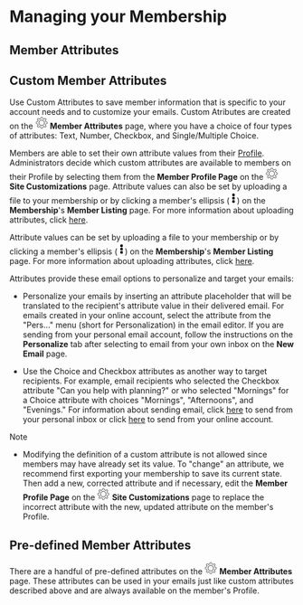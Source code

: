 # Managing your Membership

<span id="gv-2members-4membersattributes"></span>
## Member Attributes

## Custom Member Attributes

Use Custom Attributes to save member information that is specific to your account needs and to customize your emails.  Custom Atributes are created on the <img src="/docimages/transparent-gear-icon.png" height="22"> **Member Attributes** page, where you have a choice of four types of attributes:  Text, Number, Checkbox, and Single/Multiple Choice.

<span class="sub g4s">

Members are able to set their own attribute values from their [Profile](/2-members/5-membersProfile.md?[LINK-QARGS-DOC]#gv-2members-5membersprofile).  Administrators decide which custom attributes are available to members on their Profile by selecting them from the **Member Profile Page** on the <img src="/docimages/transparent-gear-icon.png" height="22"> **Site Customizations** page.  Attribute values can also be set by uploading a file to your membership or by clicking a
member's ellipsis (<img src="/docimages/ellipsis.png" height="22">)
on the **Membership**'s **Member Listing** page.  For more information about uploading attributes,
click [here](/2-members/1_2-membersAdd.md?[LINK-QARGS-DOC]#gv-2members-12membersAdd-uploading-member-attributes).

</span> <!-- sub g4s -->

<span class="free">

Attribute values can be set by uploading a file to your membership or by clicking a
member's ellipsis (<img src="/docimages/ellipsis.png" height="22">)
on the **Membership**'s **Member Listing** page.  For more information about uploading attributes,
click [here](/2-members/1_2-membersAdd.md?[LINK-QARGS-DOC]#gv-2members-12membersAdd-uploading-member-attributes).

</span> <!-- free -->

Attributes provide these email options to personalize and target your emails:

* Personalize your emails by inserting an attribute placeholder that will be translated to the recipient's attribute value in their delivered email.  For emails created in your online account, select the attribute from the "Pers…" menu (short
for Personalization) in the email editor.
If you are sending from your personal email account, follow the
instructions on the **Personalize** tab after selecting to email from your own inbox on the **New Email** page.

* Use the Choice and Checkbox attributes as another way to target recipients.
For example, email recipients who selected the Checkbox attribute "Can you help with planning?" or who selected "Mornings" for a Choice attribute with  choices "Mornings", "Afternoons", and "Evenings."  For information about sending email, click [here](/3-send/2-sendInbox.md?[LINK-QARGS-DOC]#gv-3send-2sendInbox) to send from your personal inbox or click [here](/3-send/1-sendOnline.md?[LINK-QARGS-DOC]#gv-3send-1sendOnline) to send from your online account.

Note

* Modifying the definition of a custom attribute is not allowed since members may have already set its value.  To "change" an attribute, we recommend first exporting your membership to save its current state.  Then add a new, corrected attribute and if necessary, edit the **Member Profile Page** on the <img src="/docimages/transparent-gear-icon.png" height="22"> **Site Customizations** page to replace the incorrect attribute with the new, updated attribute on the member's Profile.

## Pre-defined Member Attributes

There are a handful of pre-defined attributes on the <img src="/docimages/transparent-gear-icon.png" height="22"> **Member Attributes** page.  These attributes can be used in your emails just like custom attributes described above and are always available on the member's Profile.

